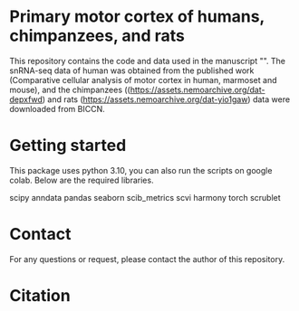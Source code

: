 # Primary motor cortex of humans, chimpanzees, and rats

This repository contains the code and data used in the manuscript "". The snRNA-seq data of human was obtained from the published work 
(Comparative cellular analysis of motor cortex in human, marmoset and mouse), 
and the chimpanzees ((https://assets.nemoarchive.org/dat-depxfwd) and rats (https://assets.nemoarchive.org/dat-yio1gaw) data were downloaded from BICCN. 

# Getting started

This package uses python 3.10, you can also run the scripts on google colab. 
Below are the required libraries. 

scipy
anndata
pandas
seaborn
scib_metrics
scvi
harmony
torch
scrublet

# Contact
For any questions or request, please contact the author of this repository.

# Citation
